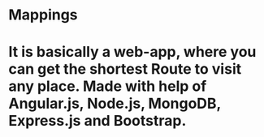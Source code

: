 <h1> Mappings <h1>
It is basically a web-app, where you can get the shortest Route to visit any place.
Made with help of Angular.js, Node.js, MongoDB, Express.js and Bootstrap.
